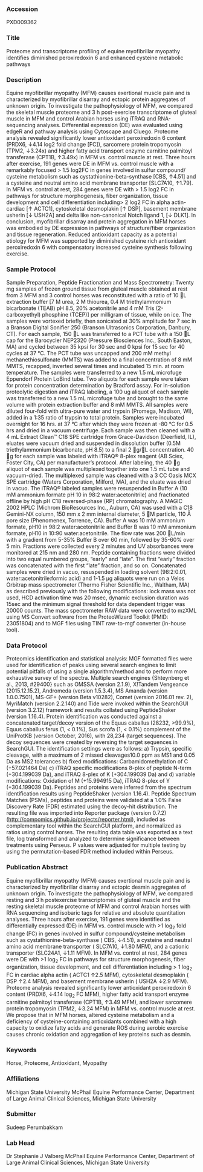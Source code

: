 ### Accession
PXD009362

### Title
Proteome and transcriptome profiling of equine myofibrillar myopathy identifies diminished peroxiredoxin 6 and enhanced cysteine metabolic pathways

### Description
Equine myofibrillar myopathy (MFM) causes exertional muscle pain and is characterized by myofibrillar disarray and ectopic protein aggregates of unknown origin. To investigate the pathophysiology of MFM, we compared the skeletal muscle proteome and 3 h post-exercise transcriptome of gluteal muscle in MFM and control Arabian horses using iTRAQ and RNA-sequencing analyses. Differential expression (DE) was evaluated using edgeR and pathway analysis using Cytoscape and Cluego. Proteome analysis revealed significantly lower antioxidant peroxiredoxin 6 content (PRDX6, ↓4.14 log2 fold change [FC]), sarcomere protein tropomyosin (TPM2, ↓3.24x) and higher fatty acid transport enzyme carnitine palmitoyl transferase (CPT1B, ↑3.49x) in MFM vs. control muscle at rest. Three hours after exercise, 191 genes were DE in MFM vs. control muscle with a remarkably focused > 1.5 log2FC in genes involved in sulfur compound/ cysteine metabolism such as cystathionine-beta-synthase [CBS, ↑4.51] and a cysteine and neutral amino acid membrane transporter [SLC7A10, ↑1.79]. In MFM vs. control at rest, 284 genes were DE with > 1.5 log2 FC in pathways for structure morphogenesis, fiber organization, tissue development and cell differentiation including> 2 log2 FC in alpha actin-cardiac [↑ ACTC1], cytoskeletal desmoplakin [↑ DSP], basement membrane usherin [↓ USH2A] and delta like non-canonical Notch ligand 1, [↓ DLK1]. In conclusion, myofibrillar disarray and protein aggregation in MFM horses was embodied by DE expression in pathways of structure/fiber organization and tissue regeneration. Reduced antioxidant capacity as a potential etiology for MFM was supported by diminished cysteine rich antioxidant peroxiredoxin 6 with compensatory increased cysteine synthesis following exercise.

### Sample Protocol
Sample Preparation, Peptide Fractionation and Mass Spectrometry: Twenty mg samples of frozen ground tissue from gluteal muscle obtained at rest from 3 MFM and 3 control horses was reconstituted with a ratio of 10 L extraction buffer [7 M urea, 2 M thiourea, 0.4 M triethylammonium bicarbonate (TEAB) pH 8.5, 20% acetonitrile and 4 mM Tris (2-carboxyethyl) phosphine (TCEP)] per milligram of tissue, while on ice. The samples were vortexed briefly, then sonicated at 30% amplitude for 7 sec in a Branson Digital Sonifier 250 (Branson Ultrasonics Corporation, Danbury, CT). For each sample, 150 L was transferred to a PCT tube with a 150 L cap for the Barocycler NEP2320 (Pressure Biosciences Inc., South Easton, MA) and cycled between 35 kpsi for 30 sec and 0 kpsi for 15 sec for 40 cycles at 37 °C. The PCT tube was uncapped and 200 mM methyl methanethiosulfonate (MMTS) was added to a final concentration of 8 mM MMTS, recapped, inverted several times and incubated 15 min. at room temperature. The samples were transferred to a new 1.5 mL microfuge Eppendorf Protein LoBind tube. Two aliquots for each sample were taken for protein concentration determination by Bradford assay.      For in-solution proteolytic digestion and iTRAQ labeling, a 100 ug aliquot of each sample was transferred to a new 1.5 mL microfuge tube and brought to the same volume with protein extraction buffer and 8 mM MMTS.  All samples were diluted four-fold with ultra-pure water and trypsin (Promega, Madison, WI), added in a 1:35 ratio of trypsin to total protein.  Samples were incubated overnight for 16 hrs. at 37 °C after which they were frozen at -80 °C for 0.5 hrs and dried in a vacuum centrifuge.  Each sample was then cleaned with a 4 mL Extract Clean™ C18 SPE cartridge from Grace-Davidson (Deerfield, IL), eluates were vacuum dried and suspended in dissolution buffer (0.5M triethylammonium bicarbonate, pH 8.5) to a final 2 g/L concentration. 40 g for each sample was labeled with iTRAQ® 8-plex reagent (AB Sciex, Foster City, CA) per manufacturer’s protocol.  After labeling, the 40 g aliquot of each sample was multiplexed together into one 1.5 mL tube and vacuum-dried.  The multiplexed sample was cleaned with a 3 CC Oasis MCX SPE cartridge (Waters Corporation, Milford, MA), and the eluate was dried in vacuo.  The iTRAQ® labeled samples were resuspended in Buffer A (10 mM ammonium formate pH 10 in 98:2 water:acetonitrile) and fractionated offline by high pH C18 reversed-phase (RP) chromatography. A MAGIC 2002 HPLC (Michrom BioResources Inc., Auburn, CA) was used with a C18 Gemini-NX column, 150 mm x 2 mm internal diameter, 5 M particle, 110 Å pore size (Phenomenex, Torrence, CA).  Buffer A was 10 mM ammonium formate, pH10 in 98:2 water:acetonitrile  and Buffer B was 10 mM ammonium formate, pH10 in 10:90 water:acetonitrile. The flow rate was 200 L/min with a gradient from 5-35% Buffer B over 60 min, followed by 35-60% over 5 min. Fractions were collected every 2 minutes and UV absorbances were monitored at 215 nm and 280 nm. Peptide containing fractions were divided into two equal numbered groups, “early” and “late”. The first “early” fraction was concatenated with the first “late” fraction, and so on. Concatenated samples were dried in vacuo, resuspended in loading solvent (98:2:0.01, water:acetonitrile:formic acid) and 1-1.5 µg aliquots were run on a Velos Orbitrap mass spectrometer (Thermo Fisher Scientific Inc., Waltham, MA) as described previously with the following modifications: lock mass was not used, HCD activation time was 20 msec, dynamic exclusion duration was 15sec and the minimum signal threshold for data dependent trigger was 20000 counts. The mass spectrometer RAW data were converted to mzXML using MS Convert software from the ProteoWizard Toolkit (PMID: 23051804) and to MGF files using TINT raw-to-mgf converter (in-house tool).

### Data Protocol
Proteomics identification and statistical analysis: MGF formatted files were used for identification of peaks using several search engines to limit potential pitfalls of using a single algorithm/method and to perform more exhaustive survey of the spectra. Multiple search engines {Shteynberg et al., 2013, #29400} such as OMSSA (version 2.1.9), X!Tandem Vengeance (2015.12.15.2), Andromeda (version 1.5.3.4), MS Amanda (version 1.0.0.7501), MS-GF+ (version Beta v10282), Comet (version 2016.01 rev. 2), MyriMatch (version 2.2.140) and Tide were invoked within the SearchGUI (version 3.2.12) framework and results collated using PeptideShaker (version 1.16.4). Protein identification was conducted against a concatenated target/decoy version of the Equus caballus (28232, >99.9%), Equus caballus ferus (1, < 0.1%), Sus scrofa (1, < 0.1%) complement of the UniProtKB (version October, 2016), with 28,234 (target sequences). The decoy sequences were created by reversing the target sequences in SearchGUI. The identification settings were as follows: a) Trypsin, specific cleavage, with a maximum of 2 missed cleavages10.0 ppm as MS1 and 0.05 Da as MS2 tolerances b) fixed modifications: Carbamidomethylation of C (+57.021464 Da) c) iTRAQ specific modifications 8-plex of peptide N-term (+304.199039 Da), and iTRAQ 8-plex of K (+304.199039 Da) and d) variable modifications: Oxidation of M (+15.994915 Da), iTRAQ 8-plex of Y (+304.199039 Da).   Peptides and proteins were inferred from the spectrum identification results using PeptideShaker (version 1.16.4). Peptide Spectrum Matches (PSMs), peptides and proteins were validated at a 1.0% False Discovery Rate (FDR) estimated using the decoy-hit distribution. The resulting file was imported into Reporter package (version 0.7.2) (http://compomics.github.io/projects/reporter.html), included as complementary tool within the SearchGUI platform, and normalized as ratios using control horses. The resulting data table was exported as a text file, log transformed and analyzed to determine significance between treatments using Perseus. P values were adjusted for multiple testing by using the permutation-based FDR method included within Perseus.

### Publication Abstract
Equine myofibrillar myopathy (MFM) causes exertional muscle pain and is characterized by myofibrillar disarray and ectopic desmin aggregates of unknown origin. To investigate the pathophysiology of MFM, we compared resting and 3 h postexercise transcriptomes of gluteal muscle and the resting skeletal muscle proteome of MFM and control Arabian horses with RNA sequencing and isobaric tags for relative and absolute quantitation analyses. Three hours after exercise, 191 genes were identified as differentially expressed (DE) in MFM vs. control muscle with &gt;1 log<sub>2</sub> fold change (FC) in genes involved in sulfur compound/cysteine metabolism such as cystathionine-beta-synthase ( CBS, &#x2193;4.51), a cysteine and neutral amino acid membrane transporter ( SLC7A10, &#x2193;1.80 MFM), and a cationic transporter (SLC24A1, &#x2193;1.11 MFM). In MFM vs. control at rest, 284 genes were DE with &gt;1 log<sub>2</sub> FC in pathways for structure morphogenesis, fiber organization, tissue development, and cell differentiation including &gt; 1 log<sub>2</sub> FC in cardiac alpha actin ( ACTC1 &#x2191;2.5 MFM), cytoskeletal desmoplakin ( DSP &#x2191;2.4 MFM), and basement membrane usherin ( USH2A &#x2193;2.9 MFM). Proteome analysis revealed significantly lower antioxidant peroxiredoxin 6 content (PRDX6, &#x2193;4.14 log<sub>2</sub> FC MFM), higher fatty acid transport enzyme carnitine palmitoyl transferase (CPT1B, &#x2191;3.49 MFM), and lower sarcomere protein tropomyosin (TPM2, &#x2193;3.24 MFM) in MFM vs. control muscle at rest. We propose that in MFM horses, altered cysteine metabolism and a deficiency of cysteine-containing antioxidants combined with a high capacity to oxidize fatty acids and generate ROS during aerobic exercise causes chronic oxidation and aggregation of key proteins such as desmin.

### Keywords
Horse, Proteome, Antioxidant, Myopathy

### Affiliations
Michigan State University
McPhail Equine Performance Center, Department of Large Animal Clinical Sciences, Michigan State University

### Submitter
Sudeep Perumbakkam

### Lab Head
Dr Stephanie J Valberg
McPhail Equine Performance Center, Department of Large Animal Clinical Sciences, Michigan State University


